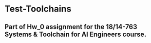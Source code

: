 # Test-Toolchains

## Part of Hw_0 assignment for the 18/14-763 Systems & Toolchain for AI Engineers course.
